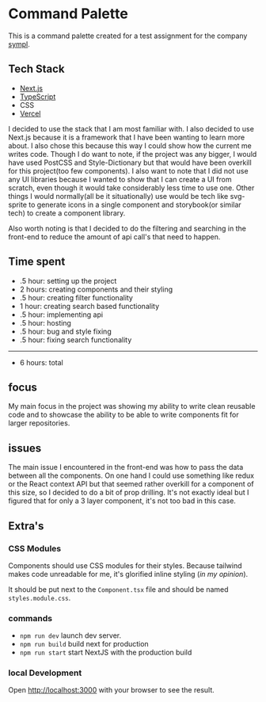 # Command Palette

This is a command palette created for a test assignment for the company [sympl](https://gosympl.com/).

## Tech Stack

- [Next.js](https://nextjs.org/)
- [TypeScript](https://www.typescriptlang.org/)
- CSS
- [Vercel](https://vercel.com/)

I decided to use the stack that I am most familiar with. I also decided to use Next.js because it is a framework that I have been wanting to learn more about. I also chose this because this way I could show how the current me writes code. Though I do want to note, if the project was any bigger, I would have used PostCSS and Style-Dictionary but that would have been overkill for this project(too few components). I also want to note that I did not use any UI libraries because I wanted to show that I can create a UI from scratch, even though it would take considerably less time to use one. Other things I would normally(all be it situationally) use would be tech like svg-sprite to generate icons in a single component and storybook(or similar tech) to create a component library.

Also worth noting is that I decided to do the filtering and searching in the front-end to reduce the amount of api call's that need to happen.

## Time spent

- .5 hour: setting up the project
- 2 hours: creating components and their styling
- .5 hour: creating filter functionality
- 1 hour: creating search based functionality
- .5 hour: implementing api
- .5 hour: hosting
- .5 hour: bug and style fixing
- .5 hour: fixing search functionality
------
- 6 hours: total

## focus 

My main focus in the project was showing my ability to write clean reusable code and to showcase the ability to be able to write components fit for larger repositories.

## issues

The main issue I encountered in the front-end was how to pass the data between all the components. On one hand I could use something like redux or the React context API but that seemed rather overkill for a component of this size, so I decided to do a bit of prop drilling. It's not exactly ideal but I figured that for only a 3 layer component, it's not too bad in this case.

## Extra's

### CSS Modules
Components should use CSS modules for their styles.
Because tailwind makes code unreadable for me, it's glorified inline styling (*in my opinion*).

It should be put next to the `Component.tsx` file and should be named `styles.module.css`.


### commands

- `npm run dev` launch dev server.
- `npm run build` build next for production
- `npm run start` start NextJS with the production build

### local Development

Open [http://localhost:3000](http://localhost:3000) with your browser to see the result.


